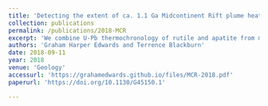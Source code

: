 ```yaml
---
title: 'Detecting the extent of ca. 1.1 Ga Midcontinent Rift plume heating using U-Pb thermochronology of the lower crust'
collection: publications
permalink: /publications/2018-MCR
excerpt: 'We combine U-Pb thermochronology of rutile and apatite from middle-to-lower crustal xenoliths form an Attawapiskat kimberlite with paired crustal thermal and Pb-production diffusion models to ascertain the timescales of plume heating beneath the Superior Craton in midwestern Canada. <i>Thermochronologic data are best fit by model simulations in which the Attawapiskat lithosphere experienced a ca. 1.1 Ga heating event triggered by partial lithosphere removal and mantle temperatures >200 °C in excess of that of ambient mantle, consistent with a model of ∼100 m.y. plume head residence beneath the Attawapiskat region.</i>'
authors: 'Graham Harper Edwards and Terrence Blackburn'
date: 2018-09-11
year: 2018
venue: 'Geology'
accessurl: 'https://grahamedwards.github.io/files/MCR-2018.pdf'
paperurl: 'https://doi.org/10.1130/G45150.1'

---
```

